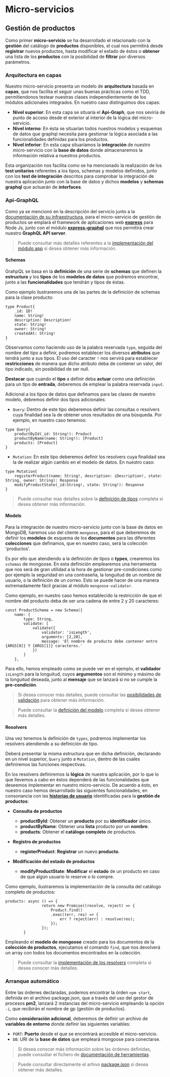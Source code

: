 # Micro-servicios
## Gestión de productos
Como primer **micro-servicio** se ha desarrollado el relacionado con la **gestión** del catálogo de **productos** disponibles, el cual nos permitirá desde **registrar** nuevos productos, hasta modificar el estado de éstos o **obtener** una lista de los **productos** con la posibilidad de **filtrar** por diversos parámetros.

### Arquitectura en capas
Nuestro micro-servicio presenta un modelo de **arquitectura** basada en **capas**, que nos facilita el seguir unas buenas prácticas como el TDD, permitiendonos testear nuestras clases independientemente de los módulos adicionales integrados. En nuestro caso distinguimos dos capas:

* **Nivel superior**: En esta capa se situaría el **Api-Graph**, que nos seviría de punto de acceso desde el exterior al interior de la lógica del micro-servicio. 
* **Nivel interno**: En ésta se situarían todos nuestros modelos y esquemas de datos que graphql necesita para gestionar la lógica asociada a las funcionalidades definidas para los productos.
* **Nivel inferior**: En esta capa situaríamos la **integración** de nuestro micro-servicio con la **base de datos** donde almacenaremos la información relativa a nuestros productos. 

Esta organización nos facilita como se ha mencionado la realización de los **test unitarios** referentes a los tipos, schemas y modelos definidos, junto con los **test de integración** descritos para comprobar la integración de nuestra aplicación junto con la base de datos y dichos **modelos** y **schemas graphql** que actuarán de **interfaces**.

### Api-GraphQL
Como ya se mencionó en la descripción del servicio junto a la [documentación de su infraestructura](https://github.com/yoskitar/Cloud-Computing-CC/blob/master/Documentacion/Arquitectura%20e%20infraestructura.md), para el micro-servicio de gestión de productos se emplará el framework de aplicaciones web [**express**](https://expressjs.com/es/starter/hello-world.html) para Node Js, junto con el módulo [**express-graphql**](https://graphql.org/graphql-js/running-an-express-graphql-server/) que nos permitirá crear nuestro **GraphQL API server**.

>Puede consultar más detalles referentes a la [implementación del módulo app](https://github.com/yoskitar/Cloud-Computing-CC/blob/master/app.js) si desea obtener más información.

#### Schemas
GrahpQL se basa en la **definición** de una serie de **schemas** que definen la **estructura** y los **tipos** de los **modelos de datos** que podremos encontrar, junto a las **funcionalidades** que tendrán y tipos de éstas.

Como ejemplo ilustraremos una de las partes de la definición de schemas para la clase producto:
```
type Product{
    _id: ID!
    name: String!
    description: Description!
    state: String!
    owner: String!
    createdAt: String!
}
```
Observamos como haciendo uso de la palabra reservada `type`, seguida del nombre del tipo a definir, podremos establecer los diversos **atributos** que tendrá junto a sus tipos. El uso del caracter `!` nos servirá para establecer **restricciones** de manera que dicho atributo deba de contener un valor, del tipo indicado, sin posibilidad de ser null.

**Destacar** que cuando el **tipo** a definir deba **actuar** como una definición para un tipo de **entrada**, deberemos de emplear la palabra reservada `input`.

Adicional a los tipos de datos que definamos para las clases de nuestro modelo, debremos definir dos tipos adicionales:
* `Query`: Dentro de este tipo deberemos definir las consultas o resolvers cuya finalidad sea la de obtener unos resultados de una búsqueda. Por ejemplo, en nuestro caso tenemos:
```
type Query{
    productById(_id: String!): Product     
    productByName(name: String!): [Product]                           
    products: [Product]                                                
}
```

* `Mutation`: En este tipo deberemos definir los resolvers cuya finalidad sea la de realizar algún cambio en el modelo de datos. En nuestro caso:

```
type Mutation{
    registerProduct(name: String!, description: iDescription!, state: String, owner: String): Response
    modifyProductState(_id:String!, state: String!): Response
}
```
> Puede consultar mas detalles sobre la [definición de tipos](https://github.com/yoskitar/Cloud-Computing-CC/blob/master/graphql/types/Product/index.js) completa si desea obtener más información.

#### Models
Para la integración de nuestro micro-servicio junto con la base de datos en MongoDB, haremos uso del cliente `mongoose`, para el que deberemos de definir los **modelos** de esquema de los **documentos** para las diferentes **colecciones** que definamos, que en nuestro caso, será la colección 'productos'.

Es por ello que atendiendo a la definición de tipos o **types**, crearemos los `schemas` de mongoose. En esta definición emplearemos una herramienta que nos será de gran utilidad a la hora de gestionar pre-condiciones como por ejemplo la seguridad en una contraseña, la longuitud de un nombre de usuario, o la definición de un correo. Esto se puede hacer de una manera extremadamente fácil gracias al módulo `mongoose-validator`.

Como ejemplo, en nuestro caso hemos establecido la restricción de que el nombre del producto deba de ser una cadena de entre 2 y 20 caracteres:
```
const ProductSchema = new Schema({
	name: {
		type: String,
		validate: [
			validate({
				validator: 'isLength',
				arguments: [2,20],
				message: 'El nombre de producto debe contener entre {ARGS[0]} Y {ARGS[1]} caracteres.'
			})
		]
	},
```
Para ello, hemos empleado como se puede ver en el ejemplo, el **validador** `isLength` para la longuitud, cuyos **argumentos** son el mínimo y máximo de la longuitud deseada, junto al **mensaje** que se lanzará si no se cumple la **pre-condición**.

>Si desea conocer más detalles, puede consultar las [posibilidades de validación](https://www.npmjs.com/package/mongoose-validator) para obtener más información.

>Puede consultar la [definición del modelo](https://github.com/yoskitar/Cloud-Computing-CC/blob/master/models/Product.js) completa si desea obtener más detalles.

#### Resolvers
Una vez tenemos la definición de `types`, podremos implementar los resolvers atendiendo a su definición de tipo.

Deberá presentar la misma estructura que en dicha definición, declarando en un nivel superior, `Query` junto a `Mutation`, dentro de las cuales definiremos las funciones respectivas.

En los resolvers definiremos la **lógica** de nuestra aplicación, por lo que lo que llevemos a cabo en éstos dependerá de las funcionalidades que deseemos implementar en nuestro micro-servicio. De acuerdo a ésto, en nuestro caso hemos desarrollado las siguientes funcionalidades, en consonancia con las [**historias de usuario**](https://github.com/yoskitar/Cloud-Computing-CC/blob/master/Documentacion/Estudio%20del%20dominio%20del%20problema.md) identificadas para la **gestión de productos**:
* **Consulta de productos**
    * **productById**: Obtener un **producto** por su **identificador** único.
    * **productByName**: Obtener una **lista** producto por un **nombre**.        
    * **products**: Obtener el **catálogo completo** de productos.         

* **Registro de productos**
    * **registerProduct**: **Registrar** un nuevo **producto**.

* **Modificación del estado de productos**
    * **modifyProductState**: **Modificar** el **estado** de un producto en caso de que algún usuario lo reserve o lo compre.

Como ejemplo, ilustraremos la implementación de la consulta del catálogo completo de productos:
```
products: async () => {
                return new Promise((resolve, reject) => {
                    Product.find()
                    .exec((err, res) => {
                        err ? reject(err) : resolve(res);
                    });
                });
        }
```
Empleando el **modelo de mongoose** creado para los documentos de la **colección de productos**, ejecutamos el comando `find`, que nos devolverá un array con todos los documentos encontrados en la colección.

> Puede consultar la [implementación de los resolvers](https://github.com/yoskitar/Cloud-Computing-CC/blob/master/graphql/resolvers/Product/index.js) completa si desea conocer más detalles.

### Arranque automático
Entre las órdenes declaradas, podemos encontrar la órden `npm start`, definida en el archivo package.json, que a través del uso del gestor de procesos **pm2**, lanzará 2 instancias del micro-servicio empleando la opción `-i`, que recibirán el nombre de gp (gestión de productos).

Como **consideración adicional**, deberemos de definir un archivo de **variables de entorno** donde definir las siguientes variables:
* `PORT`: **Puerto** desde el que se encontrará accesible el micro-serivicio.
* `DB`: URI de la **base de datos** que empleará mongoose para conectarse.

> Si desea conocer más información sobre las órdenes definidas, puede consultar el fichero de [documentación de herramientas](https://github.com/yoskitar/Cloud-Computing-CC/blob/master/Documentacion/Herramientas.md).

> Puede consultar directamente el arhivo [package.json](https://github.com/yoskitar/Cloud-Computing-CC/blob/master/package.json) si desea obtener más detalles.